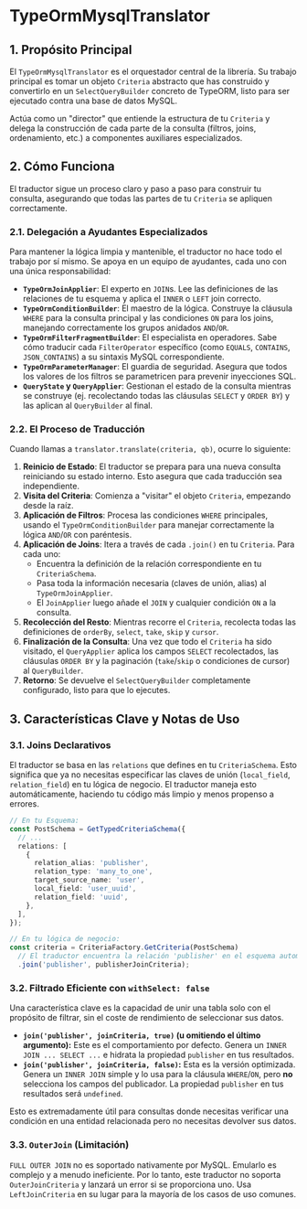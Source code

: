 # TypeOrmMysqlTranslator

## 1. Propósito Principal

El `TypeOrmMysqlTranslator` es el orquestador central de la librería. Su trabajo principal es tomar un objeto `Criteria` abstracto que has construido y convertirlo en un `SelectQueryBuilder` concreto de TypeORM, listo para ser ejecutado contra una base de datos MySQL.

Actúa como un "director" que entiende la estructura de tu `Criteria` y delega la construcción de cada parte de la consulta (filtros, joins, ordenamiento, etc.) a componentes auxiliares especializados.

## 2. Cómo Funciona

El traductor sigue un proceso claro y paso a paso para construir tu consulta, asegurando que todas las partes de tu `Criteria` se apliquen correctamente.

### 2.1. Delegación a Ayudantes Especializados

Para mantener la lógica limpia y mantenible, el traductor no hace todo el trabajo por sí mismo. Se apoya en un equipo de ayudantes, cada uno con una única responsabilidad:

- **`TypeOrmJoinApplier`**: El experto en `JOIN`s. Lee las definiciones de las relaciones de tu esquema y aplica el `INNER` o `LEFT` join correcto.
- **`TypeOrmConditionBuilder`**: El maestro de la lógica. Construye la cláusula `WHERE` para la consulta principal y las condiciones `ON` para los joins, manejando correctamente los grupos anidados `AND`/`OR`.
- **`TypeOrmFilterFragmentBuilder`**: El especialista en operadores. Sabe cómo traducir cada `FilterOperator` específico (como `EQUALS`, `CONTAINS`, `JSON_CONTAINS`) a su sintaxis MySQL correspondiente.
- **`TypeOrmParameterManager`**: El guardia de seguridad. Asegura que todos los valores de los filtros se parametricen para prevenir inyecciones SQL.
- **`QueryState` y `QueryApplier`**: Gestionan el estado de la consulta mientras se construye (ej. recolectando todas las cláusulas `SELECT` y `ORDER BY`) y las aplican al `QueryBuilder` al final.

### 2.2. El Proceso de Traducción

Cuando llamas a `translator.translate(criteria, qb)`, ocurre lo siguiente:

1.  **Reinicio de Estado**: El traductor se prepara para una nueva consulta reiniciando su estado interno. Esto asegura que cada traducción sea independiente.
2.  **Visita del Criteria**: Comienza a "visitar" el objeto `Criteria`, empezando desde la raíz.
3.  **Aplicación de Filtros**: Procesa las condiciones `WHERE` principales, usando el `TypeOrmConditionBuilder` para manejar correctamente la lógica `AND`/`OR` con paréntesis.
4.  **Aplicación de Joins**: Itera a través de cada `.join()` en tu `Criteria`. Para cada uno:
    - Encuentra la definición de la relación correspondiente en tu `CriteriaSchema`.
    - Pasa toda la información necesaria (claves de unión, alias) al `TypeOrmJoinApplier`.
    - El `JoinApplier` luego añade el `JOIN` y cualquier condición `ON` a la consulta.
5.  **Recolección del Resto**: Mientras recorre el `Criteria`, recolecta todas las definiciones de `orderBy`, `select`, `take`, `skip` y `cursor`.
6.  **Finalización de la Consulta**: Una vez que todo el `Criteria` ha sido visitado, el `QueryApplier` aplica los campos `SELECT` recolectados, las cláusulas `ORDER BY` y la paginación (`take`/`skip` o condiciones de cursor) al `QueryBuilder`.
7.  **Retorno**: Se devuelve el `SelectQueryBuilder` completamente configurado, listo para que lo ejecutes.

## 3. Características Clave y Notas de Uso

### 3.1. Joins Declarativos

El traductor se basa en las `relations` que defines en tu `CriteriaSchema`. Esto significa que ya no necesitas especificar las claves de unión (`local_field`, `relation_field`) en tu lógica de negocio. El traductor maneja esto automáticamente, haciendo tu código más limpio y menos propenso a errores.

```typescript
// En tu Esquema:
const PostSchema = GetTypedCriteriaSchema({
  // ...
  relations: [
    {
      relation_alias: 'publisher',
      relation_type: 'many_to_one',
      target_source_name: 'user',
      local_field: 'user_uuid',
      relation_field: 'uuid',
    },
  ],
});

// En tu lógica de negocio:
const criteria = CriteriaFactory.GetCriteria(PostSchema)
  // El traductor encuentra la relación 'publisher' en el esquema automáticamente.
  .join('publisher', publisherJoinCriteria);
```

### 3.2. Filtrado Eficiente con `withSelect: false`

Una característica clave es la capacidad de unir una tabla solo con el propósito de filtrar, sin el coste de rendimiento de seleccionar sus datos.

- **`join('publisher', joinCriteria, true)` (u omitiendo el último argumento):** Este es el comportamiento por defecto. Genera un `INNER JOIN ... SELECT ...` e hidrata la propiedad `publisher` en tus resultados.
- **`join('publisher', joinCriteria, false)`:** Esta es la versión optimizada. Genera un `INNER JOIN` simple y lo usa para la cláusula `WHERE`/`ON`, pero **no** selecciona los campos del publicador. La propiedad `publisher` en tus resultados será `undefined`.

Esto es extremadamente útil para consultas donde necesitas verificar una condición en una entidad relacionada pero no necesitas devolver sus datos.

### 3.3. `OuterJoin` (Limitación)

`FULL OUTER JOIN` no es soportado nativamente por MySQL. Emularlo es complejo y a menudo ineficiente. Por lo tanto, este traductor no soporta `OuterJoinCriteria` y lanzará un error si se proporciona uno. Usa `LeftJoinCriteria` en su lugar para la mayoría de los casos de uso comunes.
